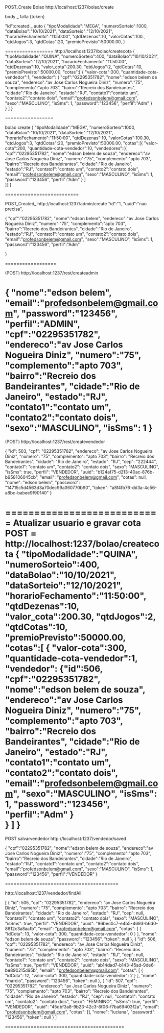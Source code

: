 

POST_Create Bolao
 http://localhost:1237/bolao/create
 
 body _ falta {token}
 
 "id":created _ auto
{
"tipoModalidade":"MEGA",
 "numeroSorteio":1000,
 "dataBolao":"10/10/2021",
 "dataSorteio":"12/10/2021",
 "horarioFechamento":"11:50:00",
 "qtdDezenas":10,
 "valorCotas":100.,
 "qtdJogos":3,
 "qtdCotas":20,
 "premioPrevisto":50000.00,
 }
   
 =================
 http://localhost:1237/bolao/createcota
  {
 "tipoModalidade":"QUINA",
 "numeroSorteio":400,
 "dataBolao":"10/10/2021",
 "dataSorteio":"12/10/2021",
 "horarioFechamento":"11:50:00",
 "qtdDezenas":10,
 "valor_cota":200.30,
 "qtdJogos":2,
 "qtdCotas":10,
 "premioPrevisto":50000.00,
   "cotas":[
   	{
   	"valor-cota":300,
   	"quantidade-cota-vendedor":1,
 "vendedor":
 {
  "cpf":"02295351782",
   "nome":"edson belem de souza",
   "endereco":"av Jose Carlos Nogueira Diniz",
   "numero":"75",
 "complemento":"apto 703",
 "bairro":"Recreio dos Bandeirantes",
 "cidade":"Rio de Janeiro",
 "estado":"RJ",
 "contato1":"contato um",
 "contato2":"contato dois",
 "email":"profedsonbelem@gmail.com",
  "sexo":"MASCULINO",
  "isSms": 1,
  "password":"123456",
  "perfil":"Adm"
 }   	
 }
 ]
}
 
 
 
 =================
 
 
 
 
 
 
 bolao create
 {
 "tipoModalidade":"MEGA",
 "numeroSorteio":1000,
 "dataBolao":"10/10/2021",
 "dataSorteio":"12/10/2021",
 "horarioFechamento":"11:50:00",
 "qtdDezenas":10,
 "valorCotas":100.30,
 "qtdJogos":3,
 "qtdCotas":20,
 "premioPrevisto":50000.00,
   "cotas":[{
   	"valor-cota":200,
   	"quantidade-cota-vendedor":10,
	    "vendedores":[{
	    	 "cpf":"02295351782",
          "nome":"edson belem de souza",
       "endereco":"av Jose Carlos Nogueira Diniz",
      "numero":"75",
 "complemento":"apto 703",
 "bairro":"Recreio dos Bandeirantes",
 "cidade":"Rio de Janeiro",
 "estado":"RJ",
 "contato1":"contato um",
 "contato2":"contato dois",
 "email":"profedsonbelem@gmail.com",
  "sexo":"MASCULINO",
  "isSms": 1,
  "password":"123456",
  "perfil":"Adm"
	    } ]  	
 }]
}

==========================
 
 
 
POST_Created_  http://localhost:1237/admin/create 
"id":"1,
"uuid":"nao precisa",

  {
 "cpf":"02295351782",
 "nome":"edson belem",
 "endereco":"av Jose Carlos Nogueira Diniz",
 "numero":"75",
 "complemento":"apto 703",
 "bairro":"Recreio dos Bandeirantes",
 "cidade":"Rio de Janeiro",
 "estado":"RJ",
 "contato1":"contato um",
 "contato2":"contato dois",
 "email":"profedsonbelem@gmail.com",
  "sexo":"MASCULINO",
  "isSms": 1,
  "password":"123456",
  "perfil":"Adm"
  
  
}
 



==================

(POST) 
 http://localhost:1237/rest/createadmin

 {
  "nome":"edson belem",
  "email":"profedsonbelem@gmail.com",
  "password":"123456",
  "perfil":"ADMIN",
  "cpf":"02295351782",
 "endereco":"av Jose Carlos Nogueira Diniz",
 "numero":"75",
 "complemento":"apto 703",
 "bairro":"Recreio dos Bandeirantes",
 "cidade":"Rio de Janeiro",
 "estado":"RJ",
 "contato1":"contato um",
 "contato2":"contato dois",
  "sexo":"MASCULINO",
  "isSms": 1
}
 ================
 (POST) 
http://localhost:1237/rest/createvendedor

{
    "id": 503,
    "cpf": "02295351782",
    "endereco": "av Jose Carlos Nogueira Diniz",
    "numero": "75",
    "complemento": "apto 703",
    "bairro": "Recreio dos Bandeirantes",
    "cidade": "Rio de Janeiro",
    "estado": "RJ",
    "cep": "222444",
    "contato1": "contato um",
    "contato2": "contato dois",
    "sexo": "MASCULINO",
    "isSms": true,
    "perfil": "VENDEDOR",
    "uuid": "b124af75-d213-40ac-876b-b958106045cb",
    "email": "profedsonbelem@gmail.com",
    "cotas": null,
    "nome": "edson belem",
    "password": "14715c5d4563d3a70dec99a360770b90",
    "token": "a8f4fb76-dd3a-4c56-a8bc-babee9f90140"
}

===========================
Atualizar usuario e gravar cota
 POST = http://localhost:1237/bolao/createcota
  {
 "tipoModalidade":"QUINA",
 "numeroSorteio":400,
 "dataBolao":"10/10/2021",
 "dataSorteio":"12/10/2021",
 "horarioFechamento":"11:50:00",
 "qtdDezenas":10,
 "valor_cota":200.30,
 "qtdJogos":2,
 "qtdCotas":10,
 "premioPrevisto":50000.00,
   "cotas":[
   	{
   	"valor-cota":300,
   	"quantidade-cota-vendedor":1,
 "vendedor":
 {"id":506,
  "cpf":"02295351782",
   "nome":"edson belem de souza",
   "endereco":"av Jose Carlos Nogueira Diniz",
   "numero":"75",
 "complemento":"apto 703",
 "bairro":"Recreio dos Bandeirantes",
 "cidade":"Rio de Janeiro",
 "estado":"RJ",
 "contato1":"contato um",
 "contato2":"contato dois",
 "email":"profedsonbelem@gmail.com",
  "sexo":"MASCULINO",
  "isSms": 1,
  "password":"123456",
  "perfil":"Adm"
 }   	
 }
 ]
}
===================================

POST salvarvendedor
http://localhost:1237/vendedor/saved

{
  "cpf":"02295351782",
   "nome":"edson belem de souza",
   "endereco":"av Jose Carlos Nogueira Diniz",
   "numero":"75",
 "complemento":"apto 703",
 "bairro":"Recreio dos Bandeirantes",
 "cidade":"Rio de Janeiro",
 "estado":"RJ",
 "contato1":"contato um",
 "contato2":"contato dois",
 "email":"profedsonbelem@gmail.com",
  "sexo":"MASCULINO",
  "isSms": 1,
  "password":"123456",
  "perfil":"VENDEDOR"
}

========================================

http://localhost:1237/vendedor/findAll

[
    {
        "id": 505,
        "cpf": "02295351782",
        "endereco": "av Jose Carlos Nogueira Diniz",
        "numero": "75",
        "complemento": "apto 703",
        "bairro": "Recreio dos Bandeirantes",
        "cidade": "Rio de Janeiro",
        "estado": "RJ",
        "cep": null,
        "contato1": "contato um",
        "contato2": "contato dois",
        "sexo": "MASCULINO",
        "isSms": true,
        "perfil": "VENDEDOR",
        "uuid": "86bec0c7-e4b5-4693-b6d0-8612c3a8aafb",
        "email": "profedsonbelem@gmail.com",
        "cotas": [
            {
                "idCota": 13,
                "valor-cota": 300,
                "quantidade-cota-vendedor": 0
            }
        ],
        "nome": "edson belem de souza",
        "password": "123456",
        "token": null
    },
    {
        "id": 506,
        "cpf": "02295351782",
        "endereco": "av Jose Carlos Nogueira Diniz",
        "numero": "75",
        "complemento": "apto 703",
        "bairro": "Recreio dos Bandeirantes",
        "cidade": "Rio de Janeiro",
        "estado": "RJ",
        "cep": null,
        "contato1": "contato um",
        "contato2": "contato dois",
        "sexo": "MASCULINO",
        "isSms": true,
        "perfil": "VENDEDOR",
        "uuid": "ab14dad7-b143-45ad-9de6-be890215d95b",
        "email": "profedsonbelem@gmail.com",
        "cotas": [
            {
                "idCota": 12,
                "valor-cota": 300,
                "quantidade-cota-vendedor": 2
            }
        ],
        "nome": "marcio",
        "password": "123456",
        "token": null
    },
    {
        "id": 507,
        "cpf": "02295351782",
        "endereco": "av Jose Carlos Nogueira Diniz",
        "numero": "75",
        "complemento": "apto 703",
        "bairro": "Recreio dos Bandeirantes",
        "cidade": "Rio de Janeiro",
        "estado": "RJ",
        "cep": null,
        "contato1": "contato um",
        "contato2": "contato dois",
        "sexo": "FEMININO",
        "isSms": true,
        "perfil": "VENDEDOR",
        "uuid": "45dbf3a8-9b23-42c3-8f06-f7ba69403f2a",
        "email": "profedsonbelem@gmail.com",
        "cotas": [],
        "nome": "luciana",
        "password": "123456",
        "token": null
    }
]

==========================================




